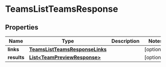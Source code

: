 

# TeamsListTeamsResponse


## Properties

| Name | Type | Description | Notes |
|------------ | ------------- | ------------- | -------------|
|**links** | [**TeamsListTeamsResponseLinks**](TeamsListTeamsResponseLinks.md) |  |  [optional] |
|**results** | [**List&lt;TeamPreviewResponse&gt;**](TeamPreviewResponse.md) |  |  [optional] |



